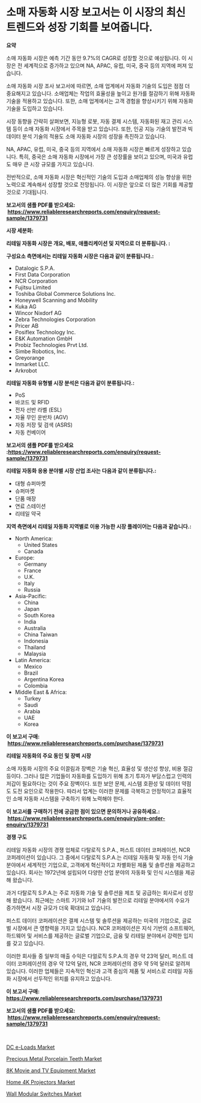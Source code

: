 <p><h1>소매 자동화 시장 보고서는 이 시장의 최신 트렌드와 성장 기회를 보여줍니다.</h1></p><p><strong>요약</strong></p>
<p><p>소매 자동화 시장은 예측 기간 동안 9.7%의 CAGR로 성장할 것으로 예상됩니다. 이 시장은 전 세계적으로 증가하고 있으며 NA, APAC, 유럽, 미국, 중국 등의 지역에 퍼져 있습니다.</p><p>소매 자동화 시장 조사 보고서에 따르면, 소매 업계에서 자동화 기술의 도입은 점점 더 중요해지고 있습니다. 소매업체는 작업의 효율성을 높이고 원가를 절감하기 위해 자동화 기술을 적용하고 있습니다. 또한, 소매 업계에서는 고객 경험을 향상시키기 위해 자동화 기술을 도입하고 있습니다.</p><p>시장 동향을 간략히 살펴보면, 지능형 로봇, 자동 결제 시스템, 자동화된 재고 관리 시스템 등이 소매 자동화 시장에서 주목을 받고 있습니다. 또한, 인공 지능 기술의 발전과 빅데이터 분석 기술의 적용도 소매 자동화 시장의 성장을 촉진하고 있습니다.</p><p>NA, APAC, 유럽, 미국, 중국 등의 지역에서 소매 자동화 시장은 빠르게 성장하고 있습니다. 특히, 중국은 소매 자동화 시장에서 가장 큰 성장률을 보이고 있으며, 미국과 유럽도 매우 큰 시장 규모를 가지고 있습니다.</p><p>전반적으로, 소매 자동화 시장은 혁신적인 기술의 도입과 소매업체의 성능 향상을 위한 노력으로 계속해서 성장할 것으로 전망됩니다. 이 시장은 앞으로 더 많은 기회를 제공할 것으로 기대됩니다.</p></p>
<p><strong>보고서의 샘플 PDF를 받으세요: &nbsp;<a href="https://www.reliableresearchreports.com/enquiry/request-sample/1379731">https://www.reliableresearchreports.com/enquiry/request-sample/1379731</a></strong></p>
<p><strong>시장 세분화:</strong></p>
<p><strong> 리테일 자동화 시장은 개요, 배포, 애플리케이션 및 지역으로 더 분류됩니다. :</strong></p>
<p><strong>구성요소 측면에서는 리테일 자동화 시장은 다음과 같이 분류됩니다.:</strong></p>
<p><ul><li>Datalogic S.P.A.</li><li>First Data Corporation</li><li>NCR Corporation</li><li>Fujitsu Limited</li><li>Toshiba Global Commerce Solutions Inc.</li><li>Honeywell Scanning and Mobility</li><li>Kuka AG</li><li>Wincor Nixdorf AG</li><li>Zebra Technologies Corporation</li><li>Pricer AB</li><li>Posiflex Technology Inc.</li><li>E&K Automation GmbH</li><li>Probiz Technologies Prvt Ltd.</li><li>Simbe Robotics, Inc.</li><li>Greyorange</li><li>Inmarket LLC.</li><li>Arkrobot</li></ul></p>
<p><strong> 리테일 자동화 유형별 시장 분석은 다음과 같이 분류됩니다.:</strong></p>
<p><ul><li>PoS</li><li>바코드 및 RFID</li><li>전자 선반 라벨 (ESL)</li><li>자율 무인 운반차 (AGV)</li><li>자동 저장 및 검색 (ASRS)</li><li>자동 컨베이어</li></ul></p>
<p><strong>보고서의 샘플 PDF를 받으세요 :<a href="https://www.reliableresearchreports.com/enquiry/request-sample/1379731">https://www.reliableresearchreports.com/enquiry/request-sample/1379731</a></strong></p>
<p><strong> 리테일 자동화 응용 분야별 시장 산업 조사는 다음과 같이 분류됩니다.:</strong></p>
<p><ul><li>대형 슈퍼마켓</li><li>슈퍼마켓</li><li>단품 매장</li><li>연료 스테이션</li><li>리테일 약국</li></ul></p>
<p><strong>지역 측면에서 리테일 자동화 지역별로 이용 가능한 시장 플레이어는 다음과 같습니다.:</strong></p>
<p><ul>
    <li>
        North America:
        <ul>
            <li>United States</li>
            <li>Canada</li>
        </ul>
    </li>
    <li>
        Europe:
        <ul>
            <li>Germany</li>
            <li>France</li>
            <li>U.K.</li>
            <li>Italy</li>
            <li>Russia</li>
        </ul>
    </li>
    <li>
        Asia-Pacific:
        <ul>
            <li>China</li>
            <li>Japan</li>
            <li>South Korea</li>
            <li>India</li>
            <li>Australia</li>
            <li>China Taiwan</li>
            <li>Indonesia</li>
            <li>Thailand</li>
            <li>Malaysia</li>
        </ul>
    </li>
    <li>
        Latin America:
        <ul>
            <li>Mexico</li>
            <li>Brazil</li>
            <li>Argentina Korea</li>
            <li>Colombia</li>
        </ul>
    </li>
    <li>
        Middle East & Africa:
        <ul>
            <li>Turkey</li>
            <li>Saudi</li>
            <li>Arabia</li>
            <li>UAE</li>
            <li>Korea</li>
        </ul>
    </li>
    </ul></p>
<p><strong>이 보고서 구매: &nbsp;<a href="https://www.reliableresearchreports.com/purchase/1379731">https://www.reliableresearchreports.com/purchase/1379731</a></strong></p>
<p><strong>리테일 자동화의 주요 동인 및 장벽 시장</strong></p>
<p><p>소매 자동화 시장의 주요 이끌림과 장벽은 기술 혁신, 효율성 및 생산성 향상, 비용 절감 등이다. 그러나 많은 기업들이 자동화를 도입하기 위해 초기 투자가 부담스럽고 인력의 저갑이 필요하다는 것이 주요 장벽이다. 또한 보안 문제, 시스템 호환성 및 데이터 약점도 도전 요인으로 작용한다. 따라서 업계는 이러한 문제를 극복하고 안정적이고 효율적인 소매 자동화 시스템을 구축하기 위해 노력해야 한다.</p></p>
<p><strong>이 보고서를 구매하기 전에 궁금한 점이 있으면 문의하거나 공유하세요.: &nbsp;<a href="https://www.reliableresearchreports.com/enquiry/pre-order-enquiry/1379731">https://www.reliableresearchreports.com/enquiry/pre-order-enquiry/1379731</a></strong></p>
<p><strong>경쟁 구도</strong></p>
<p><p>리테일 자동화 시장의 경쟁 업체로 다탈로직 S.P.A., 퍼스트 데이터 코퍼레이션, NCR 코퍼레이션이 있습니다. 그 중에서 다탈로직 S.P.A.는 리테일 자동화 및 자동 인식 기술 분야에서 세계적인 기업으로, 고객에게 혁신적이고 차별화된 제품 및 솔루션을 제공하고 있습니다. 회사는 1972년에 설립되어 다양한 산업 분야의 자동화 및 인식 시스템을 제공해 왔습니다.</p><p>과거 다탈로직 S.P.A.는 주로 자동화 기술 및 솔루션을 제조 및 공급하는 회사로서 성장해 왔습니다. 최근에는 스마트 기기와 IoT 기술의 발전으로 리테일 분야에서의 수요가 증가하면서 시장 규모가 더욱 확대되고 있습니다.</p><p>퍼스트 데이터 코퍼레이션은 결제 시스템 및 솔루션을 제공하는 미국의 기업으로, 글로벌 시장에서 큰 영향력을 가지고 있습니다. NCR 코퍼레이션은 지식 기반의 소프트웨어, 하드웨어 및 서비스를 제공하는 글로벌 기업으로, 금융 및 리테일 분야에서 강력한 입지를 갖고 있습니다.</p><p>이러한 회사들 중 일부의 매출 수익은 다얼로직 S.P.A.의 경우 약 23억 달러, 퍼스트 데이터 코퍼레이션의 경우 약 12억 달러, NCR 코퍼레이션의 경우 약 5억 달러로 알려져 있습니다. 이러한 업체들은 지속적인 혁신과 고객 중심의 제품 및 서비스로 리테일 자동화 시장에서 선두적인 위치를 유지하고 있습니다.</p></p>
<p><strong>이 보고서 구매: &nbsp; <a href="https://www.reliableresearchreports.com/purchase/1379731">https://www.reliableresearchreports.com/purchase/1379731</a></strong></p>
<p><strong>보고서의 샘플 PDF를 받으세요: &nbsp;<a href="https://www.reliableresearchreports.com/enquiry/request-sample/1379731">https://www.reliableresearchreports.com/enquiry/request-sample/1379731</a></strong><strong></strong></p>
<p>&nbsp;</p>
<p><p><a href="https://simplistic-meeting-7ee.notion.site/DC-e-Loads-Market-Research-Report-Forecasted-for-Period-from-2024-2031-by-Market-Type-Market-App-739aa051d0cf49f89dd7457a87e3a330">DC e-Loads Market</a></p><p><a href="https://github.com/dx0328/Market-Research-Report-List-1/blob/main/precious-metal-porcelain-teeth-market.md">Precious Metal Porcelain Teeth Market</a></p><p><a href="https://view.publitas.com/reportprime-1/8k-movie-and-tv-equipment-market-a-comprehensive-report-of-its-market-share-growth-trends-2024-2031/">8K Movie and TV Equipment Market</a></p><p><a href="https://view.publitas.com/reportprime-1/home-4k-projectors-market-dynamics-2024-2031-also-about-its-market-trends-projections-and-opportunities/">Home 4K Projectors Market</a></p><p><a href="https://eight-handstand-8fb.notion.site/Wall-Modular-Switches-Market-Offer-Valuable-Insights-into-Market-Size-Market-Share-Market-Trends--cc22088aee1e44dba61c6db47e623ade">Wall Modular Switches Market</a></p></p>